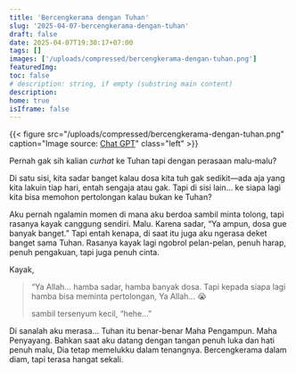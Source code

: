 ```yaml
---
title: 'Bercengkerama dengan Tuhan'
slug: '2025-04-07-bercengkerama-dengan-tuhan'
draft: false
date: 2025-04-07T19:30:17+07:00
tags: []
images: ['/uploads/compressed/bercengkerama-dengan-tuhan.png']
featuredImg:
toc: false
# description: string, if empty (substring main content)
description:
home: true
isIframe: false
---
```


{{< figure src="/uploads/compressed/bercengkerama-dengan-tuhan.png" caption="Image source: [Chat GPT](https://chat.openai.com/)" class="left" >}}

Pernah gak sih kalian _curhat_ ke Tuhan tapi dengan perasaan malu-malu?

Di satu sisi, kita sadar banget kalau dosa kita tuh gak sedikit—ada aja yang kita lakuin tiap hari, entah sengaja atau gak. Tapi di sisi lain… ke siapa lagi kita bisa memohon pertolongan kalau bukan ke Tuhan?

Aku pernah ngalamin momen di mana aku berdoa sambil minta tolong, tapi rasanya kayak canggung sendiri. Malu. Karena sadar, “Ya ampun, dosa gue banyak banget.” Tapi entah kenapa, di saat itu juga aku ngerasa deket banget sama Tuhan. Rasanya kayak lagi ngobrol pelan-pelan, penuh harap, penuh pengakuan, tapi juga penuh cinta.

Kayak,

> “Ya Allah… hamba sadar, hamba banyak dosa. Tapi kepada siapa lagi hamba bisa meminta pertolongan, Ya Allah… 😭
>
> sambil tersenyum kecil, “hehe…”

Di sanalah aku merasa... Tuhan itu benar-benar Maha Pengampun. Maha Penyayang. Bahkan saat aku datang dengan tangan penuh luka dan hati penuh malu, Dia tetap memelukku dalam tenangnya. Bercengkerama dalam diam, tapi terasa hangat sekali.
